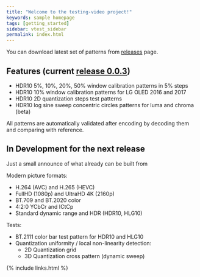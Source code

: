 ```yaml
---
title: "Welcome to the testing-video project!"
keywords: sample homepage
tags: [getting_started]
sidebar: vtest_sidebar
permalink: index.html
---
```


You can download latest set of patterns from [releases](https://github.com/testing-av/testing-video/releases) page.

## Features (current [release 0.0.3](https://github.com/testing-av/testing-video/releases/download/0.0.3-preview/testing-video-0.0.3-SNAPSHOT-lossless.zip))

* HDR10 5%, 10%, 20%, 50% window calibration patterns in 5% steps
* HDR10 10% window calibration patterns for LG OLED 2016 and 2017
* HDR10 2D quantization steps test patterns
* HDR10 log sine sweep concentric circles patterns for luma and chroma (beta)

All patterns are automatically validated after encoding by decoding them and comparing with reference.

## In Development for the next release

Just a small announce of what already can be built from 

Modern picture formats:
  * H.264 (AVC) and H.265 (HEVC)
  * FullHD (1080p) and UltraHD 4K (2160p)
  * BT.709 and BT.2020 color
  * 4:2:0 YCbCr and ICtCp
  * Standard dynamic range and HDR (HDR10, HLG10)

Tests:
  * BT.2111 color bar test pattern for HDR10 and HLG10
  * Quantization uniformity / local non-linearity detection:
    * 2D Quantization grid
    * 3D Quantization cross pattern (dynamic sweep)

{% include links.html %}
